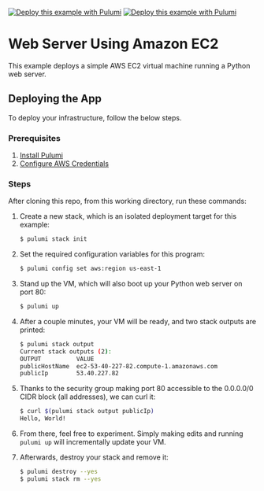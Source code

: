 [![Deploy this example with Pulumi](https://www.pulumi.com/images/deploy-with-pulumi/dark.svg)](https://app.pulumi.com/new?template=https://github.com/pulumi/examples/blob/master/aws-java-webserver/README.md#gh-light-mode-only)
[![Deploy this example with Pulumi](https://www.pulumi.com/images/deploy-with-pulumi/light.svg)](https://app.pulumi.com/new?template=https://github.com/pulumi/examples/blob/master/aws-java-webserver/README.md#gh-dark-mode-only)

# Web Server Using Amazon EC2

This example deploys a simple AWS EC2 virtual machine running a Python web server.

## Deploying the App

To deploy your infrastructure, follow the below steps.

### Prerequisites

1. [Install Pulumi](https://www.pulumi.com/docs/get-started/install/)
2. [Configure AWS Credentials](https://www.pulumi.com/docs/intro/cloud-providers/aws/setup/)

### Steps

After cloning this repo, from this working directory, run these commands:

1. Create a new stack, which is an isolated deployment target for this example:

    ```bash
    $ pulumi stack init
    ```

2. Set the required configuration variables for this program:

    ```bash
    $ pulumi config set aws:region us-east-1
    ```

3. Stand up the VM, which will also boot up your Python web server on port 80:

    ```bash
    $ pulumi up
    ```

4. After a couple minutes, your VM will be ready, and two stack outputs are printed:

    ```bash
    $ pulumi stack output
    Current stack outputs (2):
    OUTPUT          VALUE
    publicHostName  ec2-53-40-227-82.compute-1.amazonaws.com
    publicIp        53.40.227.82
    ```

5. Thanks to the security group making port 80 accessible to the 0.0.0.0/0 CIDR block (all addresses), we can curl it:

    ```bash
    $ curl $(pulumi stack output publicIp)
    Hello, World!
    ```

6. From there, feel free to experiment. Simply making edits and running `pulumi up` will incrementally update your VM.

7. Afterwards, destroy your stack and remove it:

    ```bash
    $ pulumi destroy --yes
    $ pulumi stack rm --yes
    ```
